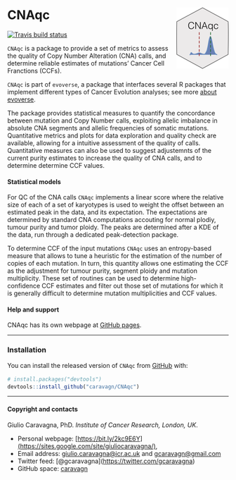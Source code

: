 
# CNAqc <img src='man/figures/logo.png' align="right" height="139" />

<!-- badges: start -->

[![Travis build
status](https://travis-ci.org/caravagn/CNAqc.svg?branch=master)](https://travis-ci.org/caravagn/CNAqc)
<!-- badges: end -->

`CNAqc` is a package to provide a set of metrics to assess the quality
of Copy Number Alteration (CNA) calls, and determine reliable estimates
of mutations’ Cancer Cell Franctions (CCFs).

`CNAqc` is part of `evoverse`, a package that interfaces several R
packages that implement different types of Cancer Evolution analyses;
see more [about evoverse](https://caravagn.github.io/evoverse).

The package provides statistical measures to quantify the concordance
between mutation and Copy Number calls, exploiting allelic imbalance in
absolute CNA segments and allelic frequencies of somatic mutations.
Quantitative metrics and plots for data exploration and quality check
are available, allowing for a intuitive assessment of the quality of
calls. Quantitative measures can also be used to suggest adjustemnts of
the current purity estimates to increase the quality of CNA calls, and
to determine determine CCF values.

#### Statistical models

For QC of the CNA calls `CNAqc` implements a linear score where the
relative size of each of a set of karyotypes is used to weight the
offset between an estimated peak in the data, and its expectation. The
expectations are determined by standard CNA computations accouting for
normal plodiy, tumour purity and tumor ploidy. The peaks are determined
after a KDE of the data, run through a dedicated peak-detection package.

To determine CCF of the input mutations `CNAqc` uses an entropy-based
measure that allows to tune a heuristic for the estimation of the number
of copies of each mutation. In turn, this quantity allows one estimating
the CCF as the adjustment for tumour purity, segment ploidy and mutation
multiplicity. These set of routines can be used to determine
high-confidence CCF estimates and filter out those set of mutations for
which it is generally difficult to determine mutation multiplicities and
CCF values.

#### Help and support

CNAqc has its own webpage at [GitHub
pages](https://caravagn.github.io/CNAqc/).

-----

### Installation

You can install the released version of `CNAqc` from
[GitHub](https://github.com/) with:

``` r
# install.packages("devtools")
devtools::install_github("caravagn/CNAqc")
```

-----

#### Copyright and contacts

Giulio Caravagna, PhD. *Institute of Cancer Research, London, UK*.

  - Personal webpage:
    [https://bit.ly/2kc9E6Y](https://sites.google.com/site/giuliocaravagna/),
  - Email address: <giulio.caravagna@icr.ac.uk> and
    <gcaravagn@gmail.com>
  - Twitter feed: \[@gcaravagna\](<https://twitter.com/gcaravagna>)
  - GitHub space: [caravagn](https://github.com/caravagn)
